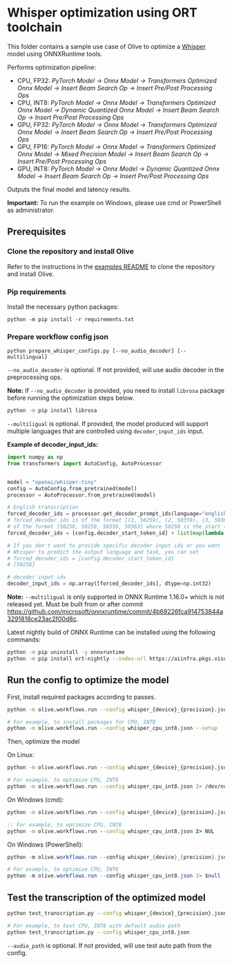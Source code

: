 # Whisper optimization using ORT toolchain
This folder contains a sample use case of Olive to optimize a [Whisper](https://huggingface.co/openai/whisper-tiny) model using ONNXRuntime tools.

Performs optimization pipeline:
- CPU, FP32: *PyTorch Model -> Onnx Model -> Transformers Optimized Onnx Model -> Insert Beam Search Op -> Insert Pre/Post Processing Ops*
- CPU, INT8: *PyTorch Model -> Onnx Model -> Transformers Optimized Onnx Model -> Dynamic Quantized Onnx Model -> Insert Beam Search Op -> Insert Pre/Post Processing Ops*
- GPU, FP32: *PyTorch Model -> Onnx Model -> Transformers Optimized Onnx Model -> Insert Beam Search Op -> Insert Pre/Post Processing Ops*
- GPU, FP16: *PyTorch Model -> Onnx Model -> Transformers Optimized Onnx Model -> Mixed Precision Model -> Insert Beam Search Op -> Insert Pre/Post Processing Ops*
- GPU, INT8: *PyTorch Model -> Onnx Model -> Dynamic Quantized Onnx Model -> Insert Beam Search Op -> Insert Pre/Post Processing Ops*

Outputs the final model and latency results.

**Important:** To run the example on Windows, please use cmd or PowerShell as administrator.

## Prerequisites
### Clone the repository and install Olive

Refer to the instructions in the [examples README](../README.md) to clone the repository and install Olive.

### Pip requirements
Install the necessary python packages:
```
python -m pip install -r requirements.txt
```

### Prepare workflow config json
```
python prepare_whisper_configs.py [--no_audio_decoder] [--multilingual]
```

`--no_audio_decoder` is optional. If not provided, will use audio decoder in the preprocessing ops.

**Note:** If `--no_audio_decoder` is provided, you need to install `librosa` package before running the optimization steps below.

```bash
python -m pip install librosa
```

`--multiligual` is optional. If provided, the model produced will support multiple languages that are controlled using `decoder_input_ids` input.

**Example of decoder_input_ids:**
```python
import numpy as np
from transformers import AutoConfig, AutoProcessor


model = "openai/whisper-tiny"
config = AutoConfig.from_pretrained(model)
processor = AutoProcessor.from_pretrained(model)

# English transcription
forced_decoder_ids = processor.get_decoder_prompt_ids(language="english", task="transcribe")
# forced_decoder_ids is of the format [(1, 50259), (2, 50359), (3, 50363)] and needs to be
# of the format [50258, 50259, 50359, 50363] where 50258 is the start token id
forced_decoder_ids = [config.decoder_start_token_id] + list(map(lambda token: token[1], forced_decoder_ids))

# If you don't want to provide specific decoder input ids or you want
# Whisper to predict the output language and task, you can set
# forced_decoder_ids = [config.decoder_start_token_id]
# [50258]

# decoder input ids
decoder_input_ids = np.array([forced_decoder_ids], dtype=np.int32)
```

**Note:** `--multiligual` is only supported in ONNX Runtime 1.16.0+ which is not released yet. Must be built from or after commit https://github.com/microsoft/onnxruntime/commit/4b69226fca914753844a3291818ce23ac2f00d8c.

Latest nightly build of ONNX Runtime can be installed using the following commands:
```bash
python -m pip uninstall -y onnxruntime
python -m pip install ort-nightly --index-url https://aiinfra.pkgs.visualstudio.com/PublicPackages/_packaging/ORT-Nightly/pypi/simple/
```

## Run the config to optimize the model
First, install required packages according to passes.
```bash
python -m olive.workflows.run --config whisper_{device}_{precision}.json --setup

# For example, to install packages for CPU, INT8
python -m olive.workflows.run --config whisper_cpu_int8.json --setup
```

Then, optimize the model

On Linux:
```bash
python -m olive.workflows.run --config whisper_{device}_{precision}.json 2> /dev/null

# For example, to optimize CPU, INT8
python -m olive.workflows.run --config whisper_cpu_int8.json 2> /dev/null
```

On Windows (cmd):
```cmd
python -m olive.workflows.run --config whisper_{device}_{precision}.json 2> NUL

:: For example, to optimize CPU, INT8
python -m olive.workflows.run --config whisper_cpu_int8.json 2> NUL
```

On Windows (PowerShell):
```powershell
python -m olive.workflows.run --config whisper_{device}_{precision}.json 2> $null

# For example, to optimize CPU, INT8
python -m olive.workflows.run --config whisper_cpu_int8.json 2> $null
```

## Test the transcription of the optimized model
```bash
python test_transcription.py --config whisper_{device}_{precision}.json [--auto_path AUDIO_PATH]

# For example, to test CPU, INT8 with default audio path
python test_transcription.py --config whisper_cpu_int8.json
```

`--audio_path` is optional. If not provided, will use test auto path from the config.
